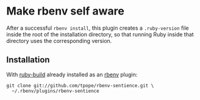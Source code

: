 # Make rbenv self aware

After a successful `rbenv install`, this plugin creates a `.ruby-version` file
inside the root of the installation directory, so that running Ruby inside
that directory uses the corresponding version.

## Installation

With [ruby-build][] already installed as an [rbenv][] plugin:

    git clone git://github.com/tpope/rbenv-sentience.git \
      ~/.rbenv/plugins/rbenv-sentience

[rbenv]: https://github.com/sstephenson/rbenv
[ruby-build]: https://github.com/sstephenson/ruby-build
